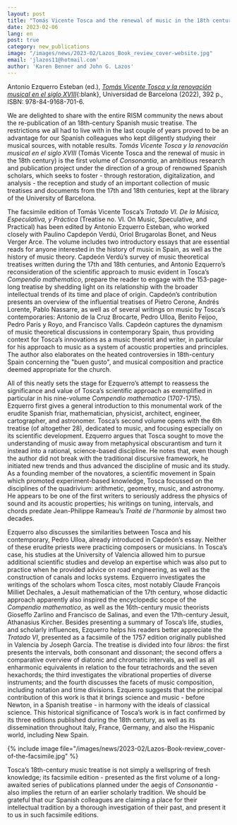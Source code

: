 ```yaml
---
layout: post
title: "Tomás Vicente Tosca and the renewal of music in the 18th century"
date: 2023-02-06
lang: en
post: true
category: new_publications
image: "/images/news/2023-02/Lazos_Book_review_cover-website.jpg"
email: 'jlazos11@hotmail.com'
author: 'Karen Benner and John G. Lazos'
---
```


Antonio Ezquerro Esteban (ed.), [_Tomás Vicente Tosca y la renovación musical en el siglo XVIII_](http://www.edicions.ub.edu/ficha.aspx?cod=14117){:blank}, Universidad de Barcelona (2022), 392 p., ISBN: 978-84-9168-701-6.

We are delighted to share with the entire RISM community the news about the re-publication of an 18th-century Spanish music treatise. The restrictions we all had to live with in the last couple of years proved to be an advantage for our Spanish colleagues who kept diligently studying their musical sources, with notable results. _Tomás Vicente Tosca y la renovación musical en el siglo XVIII_ (Tomás Vicente Tosca and the renewal of music in the 18th century) is the first volume of _Consonantia_, an ambitious research and publication project under the direction of a group of renowned Spanish scholars, which seeks to foster - through restoration, digitalization, and analysis - the reception and study of an important collection of music treatises and documents from the 17th and 18th centuries, kept at the library of the University of Barcelona.

The facsimile edition of Tomás Vicente Tosca’s _Tratado VI. De la Música, Especulativa, y Práctica_ (Treatise no. VI. On Music, Speculative, and Practical) has been edited by Antonio Ezquerro Esteban, who worked closely with Paulino Capdepón Verdú, Oriol Brugarolas Bonet, and Neus Verger Arce. The volume includes two introductory essays that are essential reads for anyone interested in the history of music in Spain, as well as the history of music theory. Capdeón Verdú’s survey of music theoretical treatises written during the 17th and 18th centuries, and Antonio Ezquerro’s reconsideration of the scientific approach to music evident in Tosca’s _Compendio mathematico_, prepare the reader to engage with the 153-page-long treatise by shedding light on its relationship with the broader intellectual trends of its time and place of origin. Capdeón’s contribution presents an overview of the influential treatises of Pietro Cerone, Andrés Lorente, Pablo Nassarre, as well as of several writings on music by Tosca’s contemporaries: Antonio de la Cruz Brocarte, Pedro Ulloa, Benito Feijoo, Pedro París y Royo, and Francisco Valls. Capdeón captures the dynamism of music theoretical discussions in contemporary Spain, thus providing context for Tosca’s innovations as a music theorist and writer, in particular for his approach to music as a system of acoustic properties and principles. The author also elaborates on the heated controversies in 18th-century Spain concerning the "buen gusto", and musical composition and practice deemed appropriate for the church.

All of this neatly sets the stage for Ezquerro’s attempt to reassess the significance and value of Tosca’s scientific approach as exemplified in particular in his nine-volume _Compendio mathematico_ (1707-1715). Ezquerro first gives a general introduction to this monumental work of the erudite Spanish friar, mathematician, physicist, architect, engineer, cartographer, and astronomer. Tosca’s second volume opens with the 6th treatise (of altogether 28), dedicated to music, and focusing especially on its scientific development. Ezquerro argues that Tosca sought to move the understanding of music away from metaphysical obscurantism and turn it instead into a rational, science-based discipline. He notes that, even though the author did not break with the traditional discursive framework, he initiated new trends and thus advanced the discipline of music and its study. As a founding member of the novatores, a scientific movement in Spain which promoted experiment-based knowledge, Tosca focussed on the disciplines of the quadrivium: arithmetic, geometry, music, and astronomy. He appears to be one of the first writers to seriously address the physics of sound and its acoustic properties; his writings on tuning, intervals, and chords predate Jean-Philippe Rameau’s _Traité de l’harmonie_ by almost two decades.

Ezquerro also discusses the similarities between Tosca and his contemporary, Pedro Ulloa, already introduced in Capdeón’s essay. Neither of these erudite priests were practicing composers or musicians. In Tosca’s case, his studies at the University of Valencia allowed him to pursue additional scientific studies and develop an expertise which was also put to practice when he provided advice on road engineering, as well as the construction of canals and locks systems. Ezquerro investigates the writings of the scholars whom Tosca cites, most notably Claude François Milliet Dechales, a Jesuit mathematician of the 17th century, whose didactic approach apparently also inspired the encyclopedic scope of the _Compendio mathematico_, as well as the 16th-century music theorists Gioseffo Zarlino and Francisco de Salinas, and even the 17th-century Jesuit, Athanasius Kircher. Besides presenting a summary of Tosca’s life, studies, and scholarly influences, Ezquerro helps his readers better appreciate the _Tratado VI_, presented as a facsimile of the 1757 edition originally published in Valencia by Joseph García. The treatise is divided into four _libros_: the first presents the intervals, both consonant and dissonant; the second offers a comparative overview of diatonic and chromatic intervals, as well as all enharmonic equivalents in relation to the four tetrachords and the seven hexachords; the third investigates the vibrational properties of diverse instruments; and the fourth discusses the facets of music composition, including notation and time divisions. Ezquerro suggests that the principal contribution of this work is that it brings science and music - before Newton, in a Spanish treatise - in harmony with the ideals of classical science. This historical significance of Tosca’s work is in fact confirmed by its three editions published during the 18th century, as well as its dissemination throughout Italy, France, Germany, and also the Hispanic world, including New Spain.

{% include image file="/images/news/2023-02/Lazos-Book-review_cover-of-the-facsimile.jpg" %}

Tosca’s 18th-century music treatise is not simply a wellspring of fresh knowledge; its facsimile edition - presented as the first volume of a long-awaited series of publications planned under the aegis of _Consonantia_ - also implies the return of an earlier scholarly tradition. We should be grateful that our Spanish colleagues are claiming a place for their intellectual tradition by a thorough investigation of their past, and present it to us in such facsimile editions.
